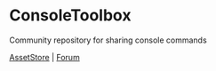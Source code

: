 # ConsoleToolbox
Community repository for sharing console commands

[AssetStore](https://assetstore.unity.com/packages/tools/utilities/console-toolbox-129873) | 
[Forum](https://forum.unity.com/threads/released-console-toolbox.566755/)

